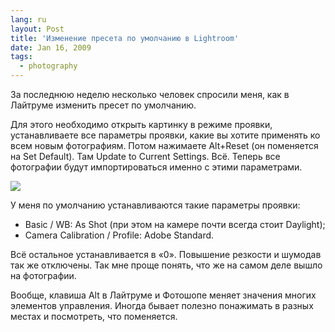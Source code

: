```yaml
---
lang: ru
layout: Post
title: 'Изменение пресета по умолчанию в Lightroom'
date: Jan 16, 2009
tags:
  - photography
---
```


За последнюю неделю несколько человек спросили меня, как в Лайтруме изменить пресет по умолчанию.

Для этого необходимо открыть картинку в режиме проявки, устанавливаете все параметры проявки, какие вы хотите применять ко всем новым фотографиям. Потом нажимаете Alt+Reset (он поменяется на Set Default). Там Update to Current Settings. Всё. Теперь все фотографии будут импортироваться именно с этими параметрами.

![](/images/blog/reset1.png)

<!--more-->

У меня по умолчанию устанавливаются такие параметры проявки:

- Basic / WB: As Shot (при этом на камере почти всегда стоит Daylight);
- Camera Calibration / Profile: Adobe Standard.

Всё остальное устанавливается в «0». Повышение резкости и шумодав так же отключены. Так мне проще понять, что же на самом деле вышло на фотографии.

Вообще, клавиша Alt в Лайтруме и Фотошопе меняет значения многих элементов управления. Иногда бывает полезно понажимать в разных местах и посмотреть, что поменяется.
